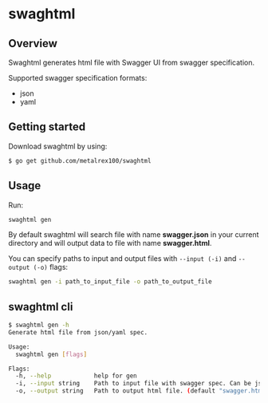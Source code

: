 # swaghtml

## Overview
Swaghtml generates html file with Swagger UI from swagger specification.

Supported swagger specification formats:
* json
* yaml 

## Getting started

Download swaghtml by using:
```sh
$ go get github.com/metalrex100/swaghtml
```

## Usage

Run:
```sh
swaghtml gen
```
 
By default swaghtml will search file with name **swagger.json** in your current directory and will output data to file with name **swagger.html**.

You can specify paths to input and output files with `--input (-i)` and `--output (-o)` flags:
```sh
swaghtml gen -i path_to_input_file -o path_to_output_file
```

## swaghtml cli
```sh
$ swaghtml gen -h
Generate html file from json/yaml spec.

Usage:
  swaghtml gen [flags]

Flags:
  -h, --help            help for gen
  -i, --input string    Path to input file with swagger spec. Can be json or yaml. (default "swagger.json")
  -o, --output string   Path to output html file. (default "swagger.html")
```